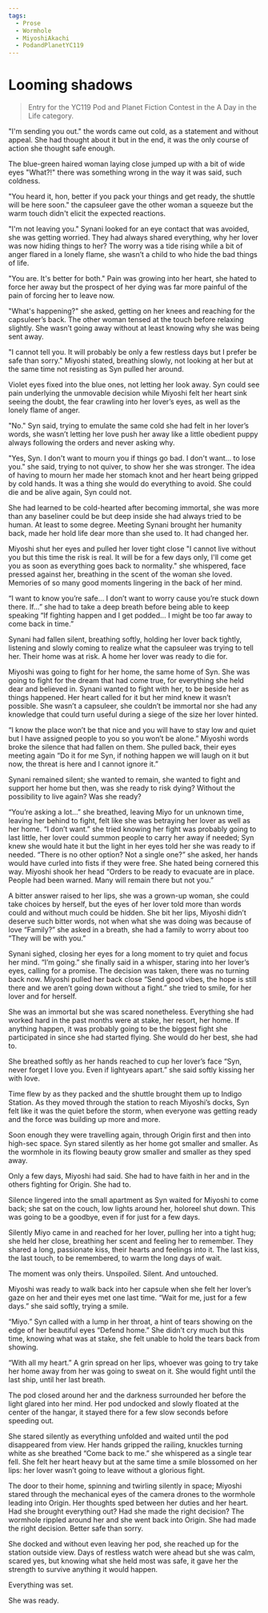 ```yaml
---
tags:
  - Prose
  - Wormhole
  - MiyoshiAkachi
  - PodandPlanetYC119
---
```


# Looming shadows

> Entry for the YC119 Pod and Planet Fiction Contest in the A Day in the Life category.

"I'm sending you out." the words came out cold, as a statement and without appeal. She had thought about it but in the end, it was the only course of action she thought safe enough.

The blue-green haired woman laying close jumped up with a bit of wide eyes "What?!" there was something wrong in the way it was said, such coldness.

"You heard it, hon, better if you pack your things and get ready, the shuttle will be here soon." the capsuleer gave the other woman a squeeze but the warm touch didn't elicit the expected reactions.

"I'm not leaving you." Synani looked for an eye contact that was avoided, she was getting worried. They had always shared everything, why her lover was now hiding things to her? The worry was a tide rising while a bit of anger flared in a lonely flame, she wasn’t a child to who hide the bad things of life.

"You are. It's better for both." Pain was growing into her heart, she hated to force her away but the prospect of her dying was far more painful of the pain of forcing her to leave now.

"What's happening?" she asked, getting on her knees and reaching for the capsuleer’s back. The other woman tensed at the touch before relaxing slightly. She wasn’t going away without at least knowing why she was being sent away.

"I cannot tell you. It will probably be only a few restless days but I prefer be safe than sorry." Miyoshi stated, breathing slowly, not looking at her but at the same time not resisting as Syn pulled her around.

Violet eyes fixed into the blue ones, not letting her look away. Syn could see pain underlying the unmovable decision while Miyoshi felt her heart sink seeing the doubt, the fear crawling into her lover’s eyes, as well as the lonely flame of anger.

"No." Syn said, trying to emulate the same cold she had felt in her lover’s words, she wasn’t letting her love push her away like a little obedient puppy always following the orders and never asking why.

"Yes, Syn. I don't want to mourn you if things go bad. I don't want... to lose you." she said, trying to not quiver, to show her she was stronger. The idea of having to mourn her made her stomach knot and her heart being gripped by cold hands. It was a thing she would do everything to avoid. She could die and be alive again, Syn could not.

She had learned to be cold-hearted after becoming immortal, she was more than any baseliner could be but deep inside she had always tried to be human. At least to some degree. Meeting Synani brought her humanity back, made her hold life dear more than she used to. It had changed her.

Miyoshi shut her eyes and pulled her lover tight close "I cannot live without you but this time the risk is real. It will be for a few days only, I'll come get you as soon as everything goes back to normality." she whispered, face pressed against her, breathing in the scent of the woman she loved. Memories of so many good moments lingering in the back of her mind.

“I want to know you’re safe… I don’t want to worry cause you’re stuck down there. If…” she had to take a deep breath before being able to keep speaking “If fighting happen and I get podded… I might be too far away to come back in time.”

Synani had fallen silent, breathing softly, holding her lover back tightly, listening and slowly coming to realize what the capsuleer was trying to tell her. Their home was at risk. A home her lover was ready to die for.

Miyoshi was going to fight for her home, the same home of Syn. She was going to fight for the dream that had come true, for everything she held dear and believed in. Synani wanted to fight with her, to be beside her as things happened. Her heart called for it but her mind knew it wasn’t possible. She wasn’t a capsuleer, she couldn’t be immortal nor she had any knowledge that could turn useful during a siege of the size her lover hinted.

“I know the place won’t be that nice and you will have to stay low and quiet but I have assigned people to you so you won’t be alone.” Miyoshi words broke the silence that had fallen on them. She pulled back, their eyes meeting again “Do it for me Syn, if nothing happen we will laugh on it but now, the threat is here and I cannot ignore it.”

Synani remained silent; she wanted to remain, she wanted to fight and support her home but then, was she ready to risk dying? Without the possibility to live again? Was she ready?

“You’re asking a lot…” she breathed, leaving Miyo for un unknown time, leaving her behind to fight, felt like she was betraying her lover as well as her home. “I don’t want.” she tried knowing her fight was probably going to last little, her lover could summon people to carry her away if needed; Syn knew she would hate it but the light in her eyes told her she was ready to if needed. “There is no other option? Not a single one?” she asked, her hands would have curled into fists if they were free. She hated being cornered this way. Miyoshi shook her head “Orders to be ready to evacuate are in place. People had been warned. Many will remain there but not you.”

A bitter answer raised to her lips, she was a grown-up woman, she could take choices by herself, but the eyes of her lover told more than words could and without much could be hidden. She bit her lips, Miyoshi didn’t deserve such bitter words, not when what she was doing was because of love “Family?” she asked in a breath, she had a family to worry about too “They will be with you.”

Synani sighed, closing her eyes for a long moment to try quiet and focus her mind. “I’m going.” she finally said in a whisper, staring into her lover’s eyes, calling for a promise. The decision was taken, there was no turning back now. Miyoshi pulled her back close “Send good vibes, the hope is still there and we aren’t going down without a fight.” she tried to smile, for her lover and for herself.

She was an immortal but she was scared nonetheless. Everything she had worked hard in the past months were at stake, her resort, her home. If anything happen, it was probably going to be the biggest fight she participated in since she had started flying. She would do her best, she had to.

She breathed softly as her hands reached to cup her lover’s face “Syn, never forget I love you. Even if lightyears apart.” she said softly kissing her with love.


Time flew by as they packed and the shuttle brought them up to Indigo Station. As they moved through the station to reach Miyoshi’s docks, Syn felt like it was the quiet before the storm, when everyone was getting ready and the force was building up more and more.

Soon enough they were travelling again, through Origin first and then into high-sec space. Syn stared silently as her home got smaller and smaller. As the wormhole in its flowing beauty grow smaller and smaller as they sped away.

Only a few days, Miyoshi had said. She had to have faith in her and in the others fighting for Origin. She had to.


Silence lingered into the small apartment as Syn waited for Miyoshi to come back; she sat on the couch, low lights around her, holoreel shut down. This was going to be a goodbye, even if for just for a few days.

Silently Miyo came in and reached for her lover, pulling her into a tight hug; she held her close, breathing her scent and feeling her to remember. They shared a long, passionate kiss, their hearts and feelings into it. The last kiss, the last touch, to be remembered, to warm the long days of wait.

The moment was only theirs. Unspoiled. Silent. And untouched.


Miyoshi was ready to walk back into her capsule when she felt her lover’s gaze on her and their eyes met one last time. “Wait for me, just for a few days.” she said softly, trying a smile.

“Miyo.” Syn called with a lump in her throat, a hint of tears showing on the edge of her beautiful eyes “Defend home.” She didn’t cry much but this time, knowing what was at stake, she felt unable to hold the tears back from showing.

“With all my heart.” A grin spread on her lips, whoever was going to try take her home away from her was going to sweat on it. She would fight until the last ship, until her last breath.

The pod closed around her and the darkness surrounded her before the light glared into her mind. Her pod undocked and slowly floated at the center of the hangar, it stayed there for a few slow seconds before speeding out.

She stared silently as everything unfolded and waited until the pod disappeared from view. Her hands gripped the railing, knuckles turning white as she breathed “Come back to me.” she whispered as a single tear fell. She felt her heart heavy but at the same time a smile blossomed on her lips: her lover wasn’t going to leave without a glorious fight.


The door to their home, spinning and twirling silently in space; Miyoshi stared through the mechanical eyes of the camera drones to the wormhole leading into Origin. Her thoughts sped between her duties and her heart. Had she brought everything out? Had she made the right decision? The wormhole rippled around her and she went back into Origin. She had made the right decision. Better safe than sorry.

She docked and without even leaving her pod, she reached up for the station outside view. Days of restless watch were ahead but she was calm, scared yes, but knowing what she held most was safe, it gave her the strength to survive anything it would happen.

Everything was set.

She was ready.